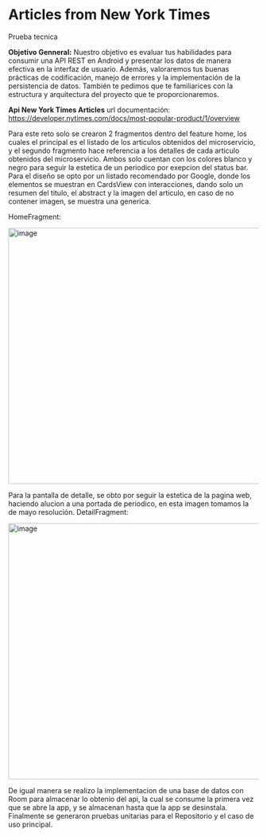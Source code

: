 # Articles from New York Times
Prueba tecnica 

**Objetivo Genneral:**
Nuestro objetivo es evaluar tus habilidades para consumir una API REST en Android y
presentar los datos de manera efectiva en la interfaz de usuario. Además, valoraremos
tus buenas prácticas de codificación, manejo de errores y la implementación de la
persistencia de datos. También te pedimos que te familiarices con la estructura y
arquitectura del proyecto que te proporcionaremos.

**Api New York Times Articles**
url documentación: https://developer.nytimes.com/docs/most-popular-product/1/overview

Para este reto solo se crearon 2 fragmentos dentro del feature home, los cuales el principal es el listado de los articulos obtenidos del microservicio, y el segundo fragmento hace referencia a los detalles de cada articulo obtenidos del microservicio.
Ambos solo cuentan con los colores blanco y negro para seguir la estetica de un periodico por exepcion del status bar.
Para el diseño se opto por un listado recomendado por Google, donde los elementos se muestran en CardsView con interacciones, dando solo un resumen del titulo, el abstract y la imagen del articulo, en caso de no contener imagen, se muestra una generica.

HomeFragment:   

<img width="515" alt="image" src="https://github.com/DGOSalazar/news/assets/99159921/a5b57edc-f31c-4fe6-a3ed-d414290bf663">

Para la pantalla de detalle, se obto por seguir la estetica de la pagina web, haciendo alucion a una portada de periodico, en esta imagen tomamos la de mayo resolución.
DetailFragment:

<img width="515" alt="image" src="https://github.com/DGOSalazar/news/assets/99159921/7bafc4a3-1b4e-4329-ade0-fd8eebdabbce">


De igual manera se realizo la implementacion de una base de datos con Room para almacenar lo obtenio del api, la cual se consume la primera vez que se abre la app, y se almacenan hasta que la app se desinstala.
Finalmente se generaron pruebas unitarias para el Repositorio y el caso de uso principal.



